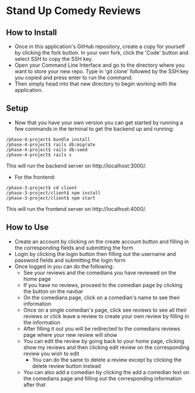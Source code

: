 # Stand Up Comedy Reviews

## How to Install
- Once in this application's GitHub repository, create a copy for yourself by clicking the fork button. In your own fork, click the 'Code' button and select SSH to copy the SSH key.
- Open your Command Line Interface and go to the directory where you want to store your new repo. Type in 'git clone' followed by the SSH key you copied and press enter to run the command.
- Then simply head into that new directory to begin working with the application.

## Setup

- Now that you have your own version you can get started by running a few commands in the terminal to get the backend up and running:

```
/phase-4-project$ bundle install 
/phase-4-project$ rails db:migrate
/phase-4-project$ rails db:seed
/phase-4-project$ rails s  
```

This will run the backend server on http://localhost:3000/.

- For the frontend:

```
/phase-3-project$ cd client
/phase-3-project/client$ npm install
/phase-3-project/client$ npm start
```

This will run the frontend server on http://localhost:4000/.

## How to Use
- Create an account by clicking on the create account button and filling in the corresponding fields and submitting the form
- Login by clicking the login button then filling out the username and password fields and submitting the login form
- Once logged in you can do the following:
  - See your reviews and the comedians you have reviewed on the home page
  - If you have no reviews, proceed to the comedian page by clicking the button on the navbar
  - On the comedians page, click on a comedian's name to see their information
  - Once on a single comedian's page, click see reviews to see all their reviews or click leave a review to create your own review by filling in the information
  - After filling it out you will be redirected to the comedians reviews page where your new review will show
  - You can edit the review by going back to your home page, clicking show my reviews and then clicking edit review on the corresponding review you wish to edit
    - You can do the same to delete a review except by clicking the delete review button instead
  - You can also add a comedian by clicking the add a comedian text on the comedians page and filling out the corresponding information after that
